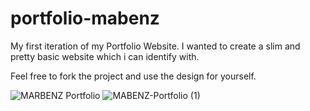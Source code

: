 # portfolio-mabenz

My first iteration of my Portfolio Website.
I wanted to create a slim and pretty basic website which i can identify with.

Feel free to fork the project and use the design for yourself.


![MARBENZ Portfolio](https://github.com/marbenz2/portfolio-mabenz/assets/34230225/458c4168-0bc4-4f6f-b572-2f4b57cdd782)
![MABENZ-Portfolio (1)](https://github.com/marbenz2/portfolio-mabenz/assets/34230225/32fc3574-757c-4245-8250-38aced3e76f1)
